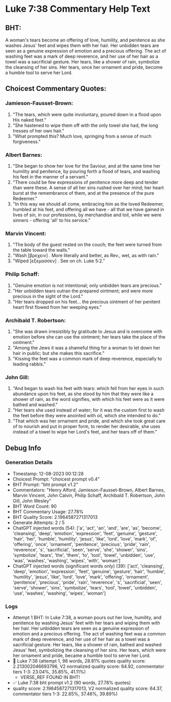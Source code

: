 # Luke 7:38 Commentary Help Text

## BHT:
A woman's tears become an offering of love, humility, and penitence as she washes Jesus' feet and wipes them with her hair. Her unbidden tears are seen as a genuine expression of emotion and a precious offering. The act of washing feet was a mark of deep reverence, and her use of her hair as a towel was a sacrificial gesture. Her tears, like a shower of rain, symbolize the cleansing of her sins. Her tears, once her ornament and pride, become a humble tool to serve her Lord.

## Choicest Commentary Quotes:
### Jamieson-Fausset-Brown:
1. "The tears, which were quite involuntary, poured down in a flood upon His naked feet."
2. "She hastened to wipe them off with the only towel she had, the long tresses of her own hair."
3. "What prompted this? Much love, springing from a sense of much forgiveness."

### Albert Barnes:
1. "She began to show her love for the Saviour, and at the same time her humility and penitence, by pouring forth a flood of tears, and washing his feet in the manner of a servant."
2. "There could be few expressions of penitence more deep and tender than were these. A sense of all her sins rushed over her mind; her heart burst at the remembrance of them, and at the presence of the pure Redeemer."
3. "In this way we should all come, embracing him as the loved Redeemer, humbled at his feet, and offering all we have - all that we have gained in lives of sin, in our professions, by merchandise and toil, while we were sinners - offering 'all' to his service."

### Marvin Vincent:
1. "The body of the guest rested on the couch; the feet were turned from the table toward the walls." 
2. "Wash [βρεχειν] . More literally and better, as Rev., wet, as with rain."
3. "Wiped [εξεμασσεν] . See on ch. Luke 5:2."

### Philip Schaff:
1. "Genuine emotion is not intentional; only unbidden tears are precious."
2. "Her unbidden tears outran the prepared ointment; and were more precious in the sight of the Lord."
3. "Her tears dropped on his feet... the precious ointment of her penitent heart first flowed from her weeping eyes."

### Archibald T. Robertson:
1. "She was drawn irresistibly by gratitude to Jesus and is overcome with emotion before she can use the ointment; her tears take the place of the ointment."
2. "Among the Jews it was a shameful thing for a woman to let down her hair in public; but she makes this sacrifice."
3. "Kissing the feet was a common mark of deep reverence, especially to leading rabbis."

### John Gill:
1. "And began to wash his feet with tears: which fell from her eyes in such abundance upon his feet, as she stood by him that they were like a shower of rain, as the word signifies, with which his feet were as it were bathed and washed."
2. "Her tears she used instead of water; for it was the custom first to wash the feet before they were anointed with oil, which she intended to do."
3. "That which was her ornament and pride, and which she took great care of to nourish and put in proper form, to render her desirable, she uses instead of a towel to wipe her Lord's feet, and her tears off of them."


## Debug Info
### Generation Details
- Timestamp: 12-08-2023 00:12:28
- Choicest Prompt: "choicest prompt v0.4"
- BHT Prompt: "bht prompt v1.2"
- Commentators: "Henry Alford, Jamieson-Fausset-Brown, Albert Barnes, Marvin Vincent, John Calvin, Philip Schaff, Archibald T. Robertson, John Gill, John Wesley"
- BHT Word Count: 90
- BHT Commentary Usage: 27.78%
- BHT Quality Score: 2.1964587271317013
- Generate Attempts: 2 / 5
- ChatGPT injected words (54):
	['a', 'act', 'an', 'and', 'are', 'as', 'become', 'cleansing', 'deep', 'emotion', 'expression', 'feet', 'genuine', 'gesture', 'hair', 'her', 'humble', 'humility', 'jesus', 'like', 'lord', 'love', 'mark', 'of', 'offering', 'once', 'ornament', 'penitence', 'precious', 'pride', 'rain', 'reverence', 's', 'sacrificial', 'seen', 'serve', 'she', 'shower', 'sins', 'symbolize', 'tears', 'the', 'them', 'to', 'tool', 'towel', 'unbidden', 'use', 'was', 'washes', 'washing', 'wipes', 'with', 'woman']
- ChatGPT injected words (significant words only) (39):
	['act', 'cleansing', 'deep', 'emotion', 'expression', 'feet', 'genuine', 'gesture', 'hair', 'humble', 'humility', 'jesus', 'like', 'lord', 'love', 'mark', 'offering', 'ornament', 'penitence', 'precious', 'pride', 'rain', 'reverence', 's', 'sacrificial', 'seen', 'serve', 'shower', 'sins', 'symbolize', 'tears', 'tool', 'towel', 'unbidden', 'use', 'washes', 'washing', 'wipes', 'woman']

### Logs
- Attempt 1 BHT: In Luke 7:38, a woman pours out her love, humility, and penitence by washing Jesus' feet with her tears and wiping them with her hair. Her unbidden tears are seen as a genuine expression of emotion and a precious offering. The act of washing feet was a common mark of deep reverence, and her use of her hair as a towel was a sacrificial gesture. Her tears, like a shower of rain, bathed and washed Jesus' feet, symbolizing the cleansing of her sins. Her tears, which were her ornament and pride, became a humble tool to serve her Lord.
- 🔄 Luke 7:38 (attempt 1, 98 words, 28.81% quotes quality score: 2.213002046693796, V2 normalized quality score: 64.92, commentator tiers 1-3: 23.04%, 35.85%, 41.11%) 
	- VERSE_REF FOUND IN BHT!
- ✅ Luke 7:38 bht prompt v1.2 (90 words, 27.78% quotes)
- quality score: 2.1964587271317013, V2 normalized quality score: 64.37, commentator tiers 1-3: 22.65%, 37.46%, 39.89%)